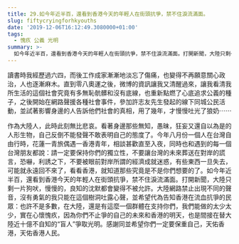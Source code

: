 ```yaml
---
title: 29.如今年近半百，還看到香港今天的年輕人在街頭抗爭，禁不住淚流滿面。
slug: fiftycryingforhkyouths
date: '2019-12-06T16:12:49.3080000+01:00'
tags:
  - 愧疚 公義 光明
summary: >-
  如今年近半百，還看到香港今天的年輕人在街頭抗爭，禁不住淚流滿面。打開新聞，大陸只剩一片狗吠，慢慢的，良知的沈默都會變得不被允許。大陸網路禁止出現不同的聲音，沒有勇氣的我只能在這個樹洞吐露心聲，並希望代為告知香港在流血抗爭的民眾：也許不是多數，在大陸，還是有這麼一個群體在支持你們，我們能做的太少太少，實在心懷愧疚，因為你們不止爭的自己的未來和香港的明天，也是間接在替大陸近十億不自知的“盲人”爭取光明。
---
```

讀書時我經歷過六四，而後工作成家漸漸地淡忘了傷痛，也變得不再願意關心政治，人也逐漸麻木。直到零八奧運之後，微博的資訊讓我又清醒過來，讓我看清我所生活的這個社會究竟有多無恥骯髒和沒有底線，也重新點燃了心底追求公義的種子，之後開始在網路聲援各種社會事件，參加許志友先生發起的線下同城公民活動，並試著影響身邊的人告訴他們社會的真相，用了幾年，才慢慢吐光了狼奶⋯⋯



作為大陸人，此時此刻無比悲哀。看著身邊那些無知，愚昧，狂妄又還自以為是的人形生物，自己反倒不能發聲不敢表明自己的態度了。今年八月份一個人在台灣自由行時，花蓮一青旅偶遇一香港青年，相談甚歡直至入夜，同時也和遇到的每一個台灣朋友都說：請一定要保持你們的獨立性，不要讓台灣的未來葬送在對岸的謊言，恐嚇，利誘之下，不要被眼前對岸所謂的經濟成就迷惑，有些東西一旦失去，可能就永遠回不來了，看看香港，就知道那些究竟是不是你們想要的了。如今年近半百，還看到香港今天的年輕人在街頭抗爭，禁不住淚流滿面。打開新聞，大陸只剩一片狗吠，慢慢的，良知的沈默都會變得不被允許。大陸網路禁止出現不同的聲音，沒有勇氣的我只能在這個樹洞吐露心聲，並希望代為告知香港在流血抗爭的民眾：也許不是多數，在大陸，還是有這麼一個群體在支持你們，我們能做的太少太少，實在心懷愧疚，因為你們不止爭的自己的未來和香港的明天，也是間接在替大陸近十億不自知的“盲人”爭取光明。感謝同並希望你們一定要保重自己，天佑香港，天佑香港人民。
